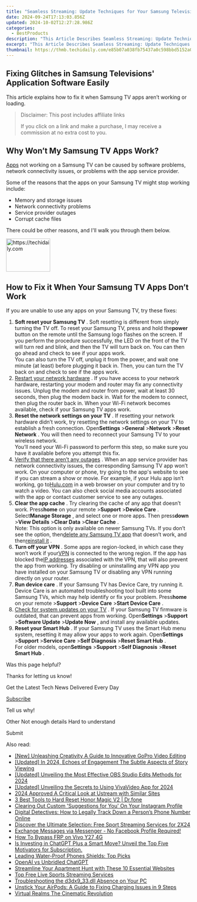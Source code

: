 ```yaml
---
title: "Seamless Streaming: Update Techniques for Your Samsung Television Unit"
date: 2024-09-24T17:13:03.856Z
updated: 2024-10-02T12:27:28.986Z
categories:
  - BestProducts
description: "This Article Describes Seamless Streaming: Update Techniques for Your Samsung Television Unit"
excerpt: "This Article Describes Seamless Streaming: Update Techniques for Your Samsung Television Unit"
thumbnail: https://thmb.techidaily.com/e85b07a038fb75437a0c598bbd5152a02fef6e44f5c7bdafc8cc7873d01b55c2.jpg
---
```


## Fixing Glitches in Samsung Televisions' Application Software Easily
 This article explains how to fix it when Samsung TV apps aren’t working or loading.

>  Disclaimer: This post includes affiliate links
>
>  If you click on a link and make a purchase, I may receive a commission at no extra cost to you.
>

## Why Won’t My Samsung TV Apps Work?

[Apps](https://www.lifewire.com/what-are-apps-1616114) not working on a Samsung TV can be caused by software problems, network connectivity issues, or problems with the app service provider.

 Some of the reasons that the apps on your Samsung TV might stop working include:

* Memory and storage issues
* Network connectivity problems
* Service provider outages
* Corrupt cache files

 There could be other reasons, and I'll walk you through them below.

<!-- affiliate ads begin -->
<a href="https://25home.pxf.io/c/5597632/2148636/16836" target="_top" id="2148636">
  <img src="//a.impactradius-go.com/display-ad/16836-2148636" border="0" alt="https://techidaily.com" width="120" height="90"/>
</a>
<img height="0" width="0" src="https://25home.pxf.io/i/5597632/2148636/16836" style="position:absolute;visibility:hidden;" border="0" />
<!-- affiliate ads end -->

## How to Fix it When Your Samsung TV Apps Don’t Work

 If you are unable to use any apps on your Samsung TV, try these fixes:  

1. **Soft reset your Samsung TV** . Soft resetting is different from simply turning the TV off. To reset your Samsung TV, press and hold the**power** button on the remote until the Samsung logo flashes on the screen. If you perform the procedure successfully, the LED on the front of the TV will turn red and blink, and then the TV will turn back on. You can then go ahead and check to see if your apps work.  
 You can also turn the TV off, unplug it from the power, and wait one minute (at least) before plugging it back in. Then, you can turn the TV back on and check to see if the apps work.
2. [Restart your network hardware](https://www.lifewire.com/how-to-properly-restart-a-router-modem-2624570) . If you have access to your network hardware, restarting your modem and router may fix any connectivity issues. Unplug the modem and router from power, wait at least 30 seconds, then plug the modem back in. Wait for the modem to connect, then plug the router back in. When your Wi-Fi network becomes available, check if your Samsung TV apps work.
3. **Reset the network settings on your TV** . If resetting your network hardware didn’t work, try resetting the network settings on your TV to establish a fresh connection. Open**Settings** \>**General** \>**Network** \>**Reset Network** . You will then need to reconnect your Samsung TV to your wireless network.  
 You’ll need your Wi-Fi password to perform this step, so make sure you have it available before you attempt this fix.
4. [Verify that there aren’t any outages](https://www.lifewire.com/is-website-down-3482172) . When an app service provider has network connectivity issues, the corresponding Samsung TV app won’t work. On your computer or phone, try going to the app's website to see if you can stream a show or movie. For example, if your Hulu app isn’t working, go to[Hulu.com](https://hulu.com) in a web browser on your computer and try to watch a video. You can also check social media accounts associated with the app or contact customer service to see any outages.
5. **Clear the app cache** . Try clearing the cache of any app that doesn’t work. Press**home** on your remote >**Support** \>**Device Care** . Select**Manage Storage** , and select one or more apps. Then press**down** \>**View Details** \>**Clear Data** \>**Clear Cache** .  
 Note: This option is only available on newer Samsung TVs. If you don’t see the option, then[delete any Samsung TV app](https://www.lifewire.com/how-to-delete-apps-on-a-samsung-smart-tv-4589138) that doesn’t work, and then[reinstall it](https://www.lifewire.com/download-apps-on-samsung-smart-tv-5223578) .
6. **Turn off your VPN** . Some apps are region-locked, in which case they won’t work if your[VPN](https://www.lifewire.com/what-is-a-vpn-5189778) is connected to the wrong region. If the app has blocked the[IP addresses](https://www.lifewire.com/what-is-an-ip-address-2625920) associated with the VPN, that will also prevent the app from working. Try disabling or uninstalling any VPN app you have installed on your Samsung TV or disabling any VPN running directly on your router.
7. **Run device care** . If your Samsung TV has Device Care, try running it. Device Care is an automated troubleshooting tool built into some Samsung TVs, which may help identify or fix your problem. Press**home** on your remote >**Support** \>**Device Care** \>**Start Device Care** .
8. [Check for system updates on your TV](https://www.lifewire.com/update-samsung-smart-tv-4172014) . If your Samsung TV firmware is outdated, that can prevent apps from working. Open**Settings** \>**Support** \>**Software Update** \>**Update Now** , and install any available updates.
9. **Reset your Smart Hub** . If your Samsung TV uses the Smart Hub menu system, resetting it may allow your apps to work again. Open**Settings** \>**Support** \>**Service Care** \>**Self Diagnosis** \>**Reset Smart Hub** .  
 For older models, open**Settings** \>**Support** \>**Self Diagnosis** \>**Reset Smart Hub** .

Was this page helpful?

Thanks for letting us know!

 Get the Latest Tech News Delivered Every Day

[Subscribe](https://www.lifewire.com/#)

Tell us why!

 Other  Not enough details  Hard to understand

 Submit

<ins class="adsbygoogle"
     style="display:block"
     data-ad-format="autorelaxed"
     data-ad-client="ca-pub-7571918770474297"
     data-ad-slot="1223367746"></ins>

<ins class="adsbygoogle"
     style="display:block"
     data-ad-client="ca-pub-7571918770474297"
     data-ad-slot="8358498916"
     data-ad-format="auto"
     data-full-width-responsive="true"></ins>

<span class="atpl-alsoreadstyle">Also read:</span>
<div><ul>
<li><a href="https://some-skills.techidaily.com/new-unleashing-creativity-a-guide-to-innovative-gopro-video-editing/"><u>[New] Unleashing Creativity A Guide to Innovative GoPro Video Editing</u></a></li>
<li><a href="https://instagram-video-files.techidaily.com/updated-in-2024-echoes-of-engagement-the-subtle-aspects-of-story-viewing/"><u>[Updated] In 2024, Echoes of Engagement The Subtle Aspects of Story Viewing</u></a></li>
<li><a href="https://visual-screen-recording.techidaily.com/updated-unveiling-the-most-effective-obs-studio-edits-methods-for-2024/"><u>[Updated] Unveiling the Most Effective OBS Studio Edits Methods for 2024</u></a></li>
<li><a href="https://article-knowledge.techidaily.com/updated-unveiling-the-secrets-to-using-vivavideo-app-for-2024/"><u>[Updated] Unveiling the Secrets to Using VivaVideo App for 2024</u></a></li>
<li><a href="https://extra-lessons.techidaily.com/2024-approved-a-critical-look-at-ustream-with-similar-sites/"><u>2024 Approved A Critical Look at Ustream with Similar Sites</u></a></li>
<li><a href="https://phone-solutions.techidaily.com/3-best-tools-to-hard-reset-honor-magic-v2-drfone-by-drfone-reset-android-reset-android/"><u>3 Best Tools to Hard Reset Honor Magic V2 | Dr.fone</u></a></li>
<li><a href="https://tech-renaissance.techidaily.com/clearing-out-custom-suggestions-for-you-on-your-instagram-profile/"><u>Clearing Out Custom 'Suggestions for You' On Your Instagram Profile</u></a></li>
<li><a href="https://tech-recovery.techidaily.com/digital-detectives-how-to-legally-track-down-a-persons-phone-number-online/"><u>Digital Detectives: How to Legally Track Down a Person’s Phone Number Online</u></a></li>
<li><a href="https://tech-renaissance.techidaily.com/discover-the-ultimate-selection-free-sport-streaming-services-for-2x24/"><u>Discover the Ultimate Selection: Free Sport Streaming Services for 2X24</u></a></li>
<li><a href="https://tech-renaissance.techidaily.com/exchange-messages-via-messenger-no-facebook-profile-required/"><u>Exchange Messages via Messenger - No Facebook Profile Required!</u></a></li>
<li><a href="https://phone-solutions.techidaily.com/how-to-bypass-frp-on-vivo-y27-4g-by-drfone-android-unlock-remove-google-frp/"><u>How To Bypass FRP on Vivo Y27 4G</u></a></li>
<li><a href="https://tech-renaissance.techidaily.com/is-investing-in-chatgpt-plus-a-smart-move-unveil-the-top-five-motivators-for-subscription/"><u>Is Investing in ChatGPT Plus a Smart Move? Unveil the Top Five Motivators for Subscription.</u></a></li>
<li><a href="https://tech-renaissance.techidaily.com/leading-water-proof-phones-shields-top-picks/"><u>Leading Water-Proof Phones Shields: Top Picks</u></a></li>
<li><a href="https://tech-haven.techidaily.com/openai-vs-unbridled-chatgpt/"><u>OpenAI vs Unbridled ChatGPT</u></a></li>
<li><a href="https://tech-renaissance.techidaily.com/streamline-your-apartment-hunt-with-these-10-essential-websites/"><u>Streamline Your Apartment Hunt with These 10 Essential Websites</u></a></li>
<li><a href="https://tech-renaissance.techidaily.com/top-free-live-sports-streaming-services/"><u>Top Free Live Sports Streaming Services</u></a></li>
<li><a href="https://tech-renaissance.techidaily.com/troubleshooting-the-d3dx933dll-absence-on-your-pc/"><u>Troubleshooting the d3dx9_33.dll Absence on Your PC</u></a></li>
<li><a href="https://tech-renaissance.techidaily.com/1722857666528-unstick-your-airpods-a-guide-to-fixing-charging-issues-in-9-steps/"><u>Unstick Your AirPods: A Guide to Fixing Charging Issues in 9 Steps</u></a></li>
<li><a href="https://extra-information.techidaily.com/virtual-realms-the-cinematic-revolution/"><u>Virtual Realms The Cinematic Revolution</u></a></li>
</ul></div>


